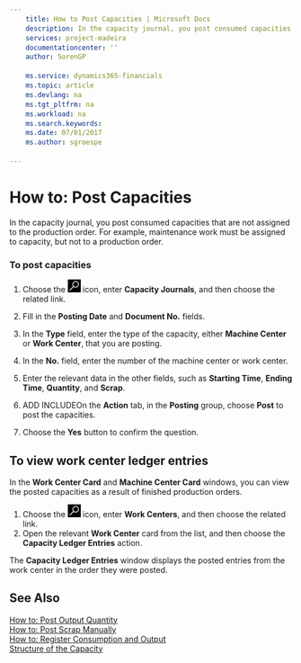 ```yaml
---
    title: How to Post Capacities | Microsoft Docs
    description: In the capacity journal, you post consumed capacities that are not assigned to the production order. For example, maintenance work must be assigned to capacity, but not to a production order.
    services: project-madeira
    documentationcenter: ''
    author: SorenGP

    ms.service: dynamics365-financials
    ms.topic: article
    ms.devlang: na
    ms.tgt_pltfrm: na
    ms.workload: na
    ms.search.keywords:
    ms.date: 07/01/2017
    ms.author: sgroespe

---
```

# How to: Post Capacities
In the capacity journal, you post consumed capacities that are not assigned to the production order. For example, maintenance work must be assigned to capacity, but not to a production order.  

### To post capacities  

1.  Choose the ![Search for Page or Report](media/ui-search/search_small.png "Search for Page or Report icon") icon, enter **Capacity Journals**, and then choose the related link.  

2.  Fill in the **Posting Date** and **Document No.** fields.  

3.  In the **Type** field, enter the type of the capacity, either **Machine Center** or **Work Center**, that you are posting.  

4.  In the **No.** field, enter the number of the machine center or work center.  

5.  Enter the relevant data in the other fields, such as **Starting Time**, **Ending Time**, **Quantity**, and **Scrap**.  

6.  ADD INCLUDE<!--[!INCLUDE[bp_ribbonxml](../../includes/bp_ribbonxml_md.md)]-->On the **Action** tab, in the **Posting** group, choose **Post** to post the capacities.  

7.  Choose the **Yes** button to confirm the question.

## To view work center ledger entries  
In the **Work Center Card** and **Machine Center Card** windows, you can view the posted capacities as a result of finished production orders.    
1.  Choose the ![Search for Page or Report](media/ui-search/search_small.png "Search for Page or Report icon") icon, enter **Work Centers**, and then choose the related link.  
2.  Open the relevant **Work Center** card from the list, and then choose the **Capacity Ledger Entries** action.  

The **Capacity Ledger Entries** window displays the posted entries from the work center in the order they were posted.   

## See Also  
 [How to: Post Output Quantity](../how-to-post-output-quantity.md)   
 [How to: Post Scrap Manually](../how-to-post-scrap-manually.md)   
 [How to: Register Consumption and Output](../how-to-register-consumption-and-output.md)   
 [Structure of the Capacity](../structure-of-the-capacity.md)
